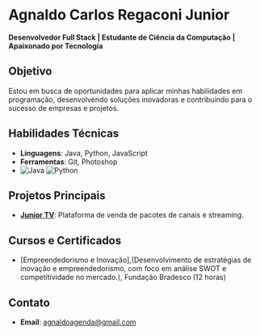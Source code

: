 # Agnaldo Carlos Regaconi Junior
**Desenvolvedor Full Stack | Estudante de Ciência da Computação | Apaixonado por Tecnologia**

## Objetivo
Estou em busca de oportunidades para aplicar minhas habilidades em programação, desenvolvendo soluções inovadoras e contribuindo para o sucesso de empresas e projetos.

## Habilidades Técnicas
- **Linguagens**: Java, Python, JavaScript
- **Ferramentas**: Git, Photoshop
- ![Java](https://img.shields.io/badge/Java-ED8B00?style=for-the-badge&logo=java&logoColor=white)
![Python](https://img.shields.io/badge/Python-3670A0?style=for-the-badge&logo=python&logoColor=ffdd54)


## Projetos Principais
- [**Junior TV**](https://www.juniortv.com.br): Plataforma de venda de pacotes de canais e streaming.

## Cursos e Certificados
- [Empreendedorismo e Inovação],(Desenvolvimento de estratégias de inovação e empreendedorismo, com foco em análise SWOT e competitividade no mercado.), Fundação Bradesco (12 horas)

## Contato
- **Email**: agnaldoagenda@gmail.com


